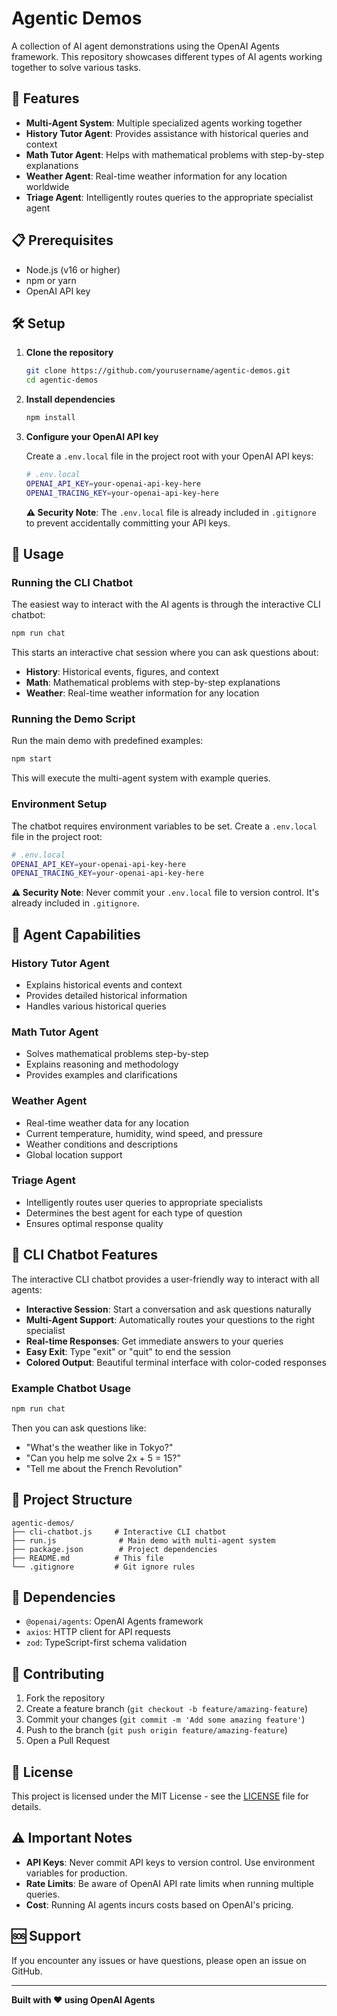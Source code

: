 # Agentic Demos

A collection of AI agent demonstrations using the OpenAI Agents framework. This repository showcases different types of AI agents working together to solve various tasks.

## 🚀 Features

- **Multi-Agent System**: Multiple specialized agents working together
- **History Tutor Agent**: Provides assistance with historical queries and context
- **Math Tutor Agent**: Helps with mathematical problems with step-by-step explanations
- **Weather Agent**: Real-time weather information for any location worldwide
- **Triage Agent**: Intelligently routes queries to the appropriate specialist agent

## 📋 Prerequisites

- Node.js (v16 or higher)
- npm or yarn
- OpenAI API key

## 🛠️ Setup

1. **Clone the repository**
   ```bash
   git clone https://github.com/yourusername/agentic-demos.git
   cd agentic-demos
   ```

2. **Install dependencies**
   ```bash
   npm install
   ```

3. **Configure your OpenAI API key**
   
   Create a `.env.local` file in the project root with your OpenAI API keys:
   ```bash
   # .env.local
   OPENAI_API_KEY=your-openai-api-key-here
   OPENAI_TRACING_KEY=your-openai-api-key-here
   ```

   **⚠️ Security Note**: The `.env.local` file is already included in `.gitignore` to prevent accidentally committing your API keys.

## 🎯 Usage

### Running the CLI Chatbot

The easiest way to interact with the AI agents is through the interactive CLI chatbot:

```bash
npm run chat
```

This starts an interactive chat session where you can ask questions about:
- **History**: Historical events, figures, and context
- **Math**: Mathematical problems with step-by-step explanations  
- **Weather**: Real-time weather information for any location

### Running the Demo Script

Run the main demo with predefined examples:
```bash
npm start
```

This will execute the multi-agent system with example queries.

### Environment Setup

The chatbot requires environment variables to be set. Create a `.env.local` file in the project root:

```bash
# .env.local
OPENAI_API_KEY=your-openai-api-key-here
OPENAI_TRACING_KEY=your-openai-api-key-here
```

**⚠️ Security Note**: Never commit your `.env.local` file to version control. It's already included in `.gitignore`.

## 🤖 Agent Capabilities

### History Tutor Agent
- Explains historical events and context
- Provides detailed historical information
- Handles various historical queries

### Math Tutor Agent
- Solves mathematical problems step-by-step
- Explains reasoning and methodology
- Provides examples and clarifications

### Weather Agent
- Real-time weather data for any location
- Current temperature, humidity, wind speed, and pressure
- Weather conditions and descriptions
- Global location support

### Triage Agent
- Intelligently routes user queries to appropriate specialists
- Determines the best agent for each type of question
- Ensures optimal response quality

## 💬 CLI Chatbot Features

The interactive CLI chatbot provides a user-friendly way to interact with all agents:

- **Interactive Session**: Start a conversation and ask questions naturally
- **Multi-Agent Support**: Automatically routes your questions to the right specialist
- **Real-time Responses**: Get immediate answers to your queries
- **Easy Exit**: Type "exit" or "quit" to end the session
- **Colored Output**: Beautiful terminal interface with color-coded responses

### Example Chatbot Usage

```bash
npm run chat
```

Then you can ask questions like:
- "What's the weather like in Tokyo?"
- "Can you help me solve 2x + 5 = 15?"
- "Tell me about the French Revolution"

## 📁 Project Structure

```
agentic-demos/
├── cli-chatbot.js     # Interactive CLI chatbot
├── run.js              # Main demo with multi-agent system
├── package.json        # Project dependencies
├── README.md          # This file
└── .gitignore         # Git ignore rules
```

## 🔧 Dependencies

- `@openai/agents`: OpenAI Agents framework
- `axios`: HTTP client for API requests
- `zod`: TypeScript-first schema validation

## 🤝 Contributing

1. Fork the repository
2. Create a feature branch (`git checkout -b feature/amazing-feature`)
3. Commit your changes (`git commit -m 'Add some amazing feature'`)
4. Push to the branch (`git push origin feature/amazing-feature`)
5. Open a Pull Request

## 📄 License

This project is licensed under the MIT License - see the [LICENSE](LICENSE) file for details.

## ⚠️ Important Notes

- **API Keys**: Never commit API keys to version control. Use environment variables for production.
- **Rate Limits**: Be aware of OpenAI API rate limits when running multiple queries.
- **Cost**: Running AI agents incurs costs based on OpenAI's pricing.

## 🆘 Support

If you encounter any issues or have questions, please open an issue on GitHub.

---

**Built with ❤️ using OpenAI Agents**
